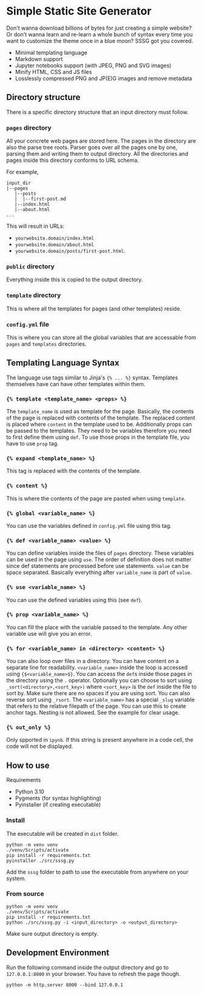 # Simple Static Site Generator

Don't wanna download billions of bytes for just creating a simple website? Or don't wanna learn and re-learn a whole bunch of syntax every time you want to customize the theme once in a blue moon? SSSG got you covered.

- Minimal templating language
- Markdown support
- Jupyter notebooks support (with JPEG, PNG and SVG images)
- Minify HTML, CSS and JS files
- Losslessly compressed PNG and JP(E)G images and remove metadata

## Directory structure

There is a specific directory structure that an input directory must follow.

### `pages` directory

All your concrete web pages are stored here. The pages in the directory are also the parse tree roots. Parser goes over all the pages one by one, parsing them and writing them to output directory. All the directories and pages inside this directory conforms to URL schema.

For example,

``` text
input_dir
|--pages
   |--posts
   |  |--first-post.md
   |--index.html
   |--about.html
...
```

This will result in URLs:

- `yourwebsite.domain/index.html`
- `yourwebsite.domain/about.html`
- `yourwebsite.domain/posts/first-post.html`.

### `public` directory

Everything inside this is copied to the output directory.

### `template` directory

This is where all the templates for pages (and other templates) reside.

### `config.yml` file

This is where you can store all the global variables that are accessable from `pages` and `templates` directories.

## Templating Language Syntax

The language use tags similar to Jinja's `{% ... %}` syntax. Templates themselves have can have other templates within them.

### `{% template <template_name> <props> %}`

The `template_name` is used as template for the page. Basically, the contents of the page is replaced with contents of the template. The replaced content is placed where `content` in the template used to be. Additionally props can be passed to the templates. They need to be variables therefore you need to first define them using `def`. To use those props in the template file, you have to use `prop` tag.

### `{% expand <template_name> %}`

This tag is replaced with the contents of the template.

### `{% content %}`

This is where the contents of the page are pasted when using `template`.

### `{% global <variable_name> %}`

You can use the variables defined in `config.yml` file using this tag.

### `{% def <variable_name> <value> %}`

You can define variables inside the files of `pages` directory. These variables can be used in the page using `use`. The order of definition does not matter since def statements are processed before use statements. `value` can be space separated. Basically everything after `variable_name` is part of `value`.

### `{% use <variable_name> %}`

You can use the defined variables using this (see `def`).

### `{% prop <variable_name> %}`

You can fill the place with the variable passed to the template. Any other variable use will give you an error.

### `{% for <variable_name> in <directory> <content> %}`

You can also loop over files in a directory. You can have content on a separate line for readability. `<variable_name>` inside the loop is accessed using `{$<variable_name>$}`. You can access the `def`s inside those pages in the directory using the `.` operator. Optionally you can choose to sort using `_sort(<directory>,<sort_key>)` where `<sort_key>` is the `def` inside the file to sort by. Make sure there are no spaces if you are using sort. You can also reverse sort using `_rsort`. The `<variable_name>` has a special `_slug` variable that refers to the relative filepath of the page. You can use this to create anchor tags. Nesting is not allowed. See the example for clear usage.

### `{% out_only %}`

Only spported in `ipynb`. If this string is present anywhere in a code cell, the code will not be displayed.

## How to use

Requirements
- Python 3.10
- Pygments (for syntax highlighting)
- Pyinstaller (if creating executable)

### Install

The executable will be created in `dist` folder.

``` text
python -m venv venv
./venv/Scripts/activate
pip install -r requirements.txt
pyinstaller ./src/sssg.py
```

Add the `sssg` folder to path to use the executable from anywhere on your system.

### From source

``` text
python -m venv venv
./venv/Scripts/activate
pip install -r requirements.txt
python ./src/sssg.py -i <input_directory> -o <output_directory>
```

Make sure output directory is empty.

## Development Environment

Run the following command inside the output directory and go to `127.0.0.1:8000` in your browser. You have to refresh the page though.

``` text
python -m http.server 8000 --bind 127.0.0.1
```
